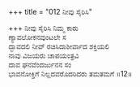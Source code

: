 +++
title = "012 ನೀವು ಸೈರಿಸಿ"

+++
ನೀವು ಸೈರಿಸಿ ನಿಮ್ಮ ಕಾರು  
ಣ್ಯಾವಲೋಕನವುಂಟಲೇ ಸ  
ದ್ಭಾವದಲಿ ನೀವ್ ರಚಿಸಿದಾಶೀರ್ವಾದ ಶಕ್ತಿಯಲಿ   
ನಾವು ವಿಜಯರು ಚಾಪಯಂತ್ರವಿ  
ದಾವ ಘನವೆಂದರ್ಜುನನ ಸಂ  
ಭಾವನೋಕ್ತಿಗೆ ನಿಲ್ಲದವರೊದರಿದರು ತಮತಮಗೆ      ॥12॥